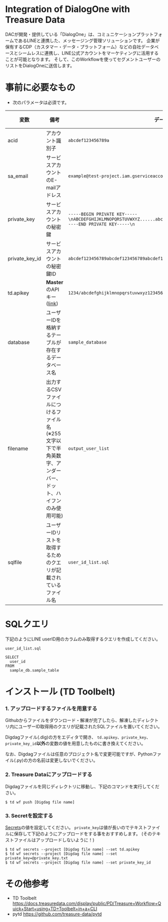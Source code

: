 # Integration of DialogOne with Treasure Data 
DACが開発・提供している「DialogOne」は、コミュニケーションプラットフォームであるLINEと連携した、メッセージング管理ソリューションです。
企業が保有するCDP（カスタマー・データ・プラットフォーム）などの自社データベースとシームレスに連携し、LINE公式アカウントをマーケティングに活用することが可能となります。
そして、このWorkflowを使ってセグメントユーザーのリストをDialogOneに送信します。

# 事前に必要なもの
- 次のパラメータは必須です。

| 変数 | 備考 | データ例 | データ取得元 |
| -------- | ----------- | -------- | -------- |
| acid |アカウント識別子 | `abcdef123456789a`| DAC |
| sa_email | サービスアカウントのE-mailアドレス | `example@test-project.iam.gserviceaccount.com`| DAC |
| private_key | サービスアカウントの秘密鍵 | `-----BEGIN PRIVATE KEY-----\nABCDEFGHIJKLMNOPQRSTUVWXYZ......abcdefghijklmnopqrstuvwxyz+1234567890=\n-----END PRIVATE KEY-----\n`| DAC |
| private_key_id | サービスアカウントの秘密鍵ID | `abcdef123456789abcdef123456789abcdef1234`| DAC |
| td.apikey | **Master**のAPIキー([link](https://docs.treasuredata.com/display/public/PD/Getting+Your+API+Keys)) | `1234/abcdefghijklmnopqrstuvwxyz1234567890`| Treasure Data |
| database | ユーザーIDを格納するテーブルが存在するデータベース名 | `sample_database` | Treasure Data |
| filename | 出力するCSVファイルにつけるファイル名 (※255文字以下で半角英数字、アンダーバー、ドット、ハイフンのみ使用可能) | `output_user_list`|  |
| sqlfile | ユーザーIDリストを取得するためのクエリが記載されているファイル名 | `user_id_list.sql` |  |

# SQLクエリ
下記のようにLINE userID用のカラムのみ取得するクエリを作成してください。

`user_id_list.sql`
```
SELECT 
  user_id
FROM
  sample_db.sample_table
```

# インストール (TD Toolbelt)  
### 1. アップロードするファイルを用意する
Githubからファイルをダウンロード・解凍が完了したら、解凍したディレクトリ内にユーザーID取得用のクエリが記載されたSQLファイルを置いてください。

Digdagファイル(.dig)の方をエディタで開き、 `td.apikey`、`private_key`、`private_key_id`**以外**の変数の値を用意したものに書き換えてください。

なお、Digdagファイルは任意のプロジェクト名で変更可能ですが、Pythonファイル(.py)の方の名前は変更しないでください。



### 2. Treasure Dataにアップロードする
Digdagファイルを同じディレクトリに移動し、下記のコマンドを実行してください。


    $ td wf push [Digdag file name]
### 3. Secretを設定する
[Secrets](https://docs.treasuredata.com/display/public/PD/About+Workflow+Secret+Management)の値を設定してください。
`private_key`は値が長いのでテキストファイルに保存して下記のようにアップロードをする事をおすすめします。  (そのテキストファイルはアップロードしないように！)

    $ td wf secrets --project [Digdag file name] --set td.apikey
    $ td wf secrets --project [Digdag file name] --set private_key=@private_key.txt
    $ td wf secrets --project [Digdag file name] --set private_key_id


# その他参考
- TD Toolbelt
https://docs.treasuredata.com/display/public/PD/Treasure+Workflow+Quick+Start+using+TD+Toolbelt+in+a+CLI
- pytd
https://github.com/treasure-data/pytd
